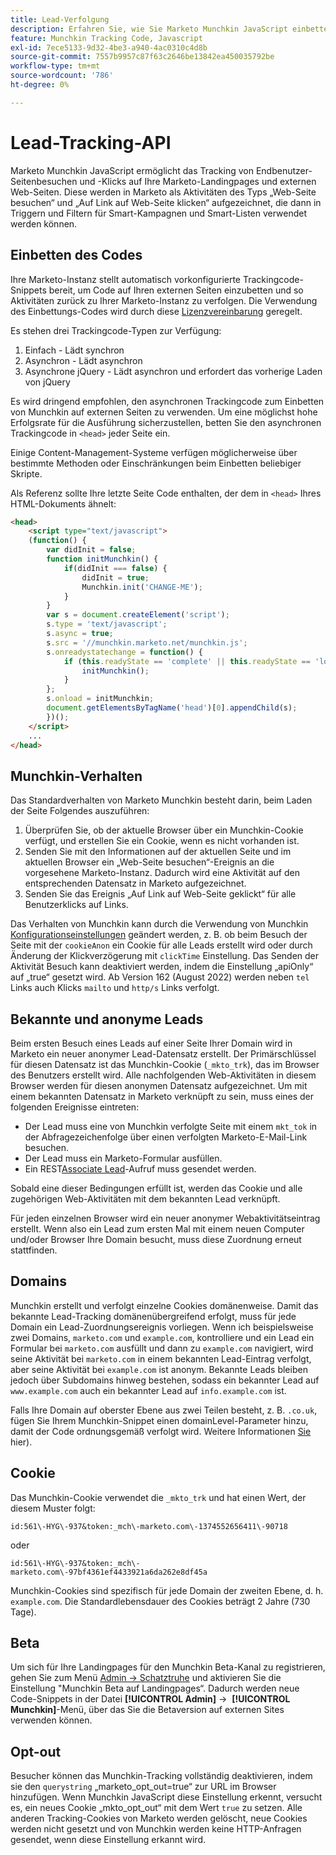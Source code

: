 ```yaml
---
title: Lead-Verfolgung
description: Erfahren Sie, wie Sie Marketo Munchkin JavaScript einbetten, Besuche und Klicks verfolgen, bekannte oder anonyme Leads, domänenübergreifende Cookies und das Opt-out für intelligente Kampagnen verwalten.
feature: Munchkin Tracking Code, Javascript
exl-id: 7ece5133-9d32-4be3-a940-4ac0310c4d8b
source-git-commit: 7557b9957c87f63c2646be13842ea450035792be
workflow-type: tm+mt
source-wordcount: '786'
ht-degree: 0%

---
```


# Lead-Tracking-API

Marketo Munchkin JavaScript ermöglicht das Tracking von Endbenutzer-Seitenbesuchen und -Klicks auf Ihre Marketo-Landingpages und externen Web-Seiten. Diese werden in Marketo als Aktivitäten des Typs „Web-Seite besuchen“ und „Auf Link auf Web-Seite klicken“ aufgezeichnet, die dann in Triggern und Filtern für Smart-Kampagnen und Smart-Listen verwendet werden können.

## Einbetten des Codes

Ihre Marketo-Instanz stellt automatisch vorkonfigurierte Trackingcode-Snippets bereit, um Code auf Ihren externen Seiten einzubetten und so Aktivitäten zurück zu Ihrer Marketo-Instanz zu verfolgen. Die Verwendung des Einbettungs-Codes wird durch diese [Lizenzvereinbarung](../munchkin-license.pdf) geregelt.

Es stehen drei Trackingcode-Typen zur Verfügung:

1. Einfach - Lädt synchron
1. Asynchron - Lädt asynchron
1. Asynchrone jQuery - Lädt asynchron und erfordert das vorherige Laden von jQuery

Es wird dringend empfohlen, den asynchronen Trackingcode zum Einbetten von Munchkin auf externen Seiten zu verwenden. Um eine möglichst hohe Erfolgsrate für die Ausführung sicherzustellen, betten Sie den asynchronen Trackingcode in `<head>` jeder Seite ein.

Einige Content-Management-Systeme verfügen möglicherweise über bestimmte Methoden oder Einschränkungen beim Einbetten beliebiger Skripte.

Als Referenz sollte Ihre letzte Seite Code enthalten, der dem in `<head>` Ihres HTML-Dokuments ähnelt:

```html
<head>
    <script type="text/javascript">
    (function() {
        var didInit = false;
        function initMunchkin() {
            if(didInit === false) {
                didInit = true;
                Munchkin.init('CHANGE-ME');
            }
        }
        var s = document.createElement('script');
        s.type = 'text/javascript';
        s.async = true;
        s.src = '//munchkin.marketo.net/munchkin.js';
        s.onreadystatechange = function() {
            if (this.readyState == 'complete' || this.readyState == 'loaded') {
                initMunchkin();
            }
        };
        s.onload = initMunchkin;
        document.getElementsByTagName('head')[0].appendChild(s);
        })();
    </script>
    ...
</head>
```

## Munchkin-Verhalten

Das Standardverhalten von Marketo Munchkin besteht darin, beim Laden der Seite Folgendes auszuführen:

1. Überprüfen Sie, ob der aktuelle Browser über ein Munchkin-Cookie verfügt, und erstellen Sie ein Cookie, wenn es nicht vorhanden ist.
1. Senden Sie mit den Informationen auf der aktuellen Seite und im aktuellen Browser ein „Web-Seite besuchen“-Ereignis an die vorgesehene Marketo-Instanz. Dadurch wird eine Aktivität auf den entsprechenden Datensatz in Marketo aufgezeichnet.
1. Senden Sie das Ereignis „Auf Link auf Web-Seite geklickt“ für alle Benutzerklicks auf Links.

Das Verhalten von Munchkin kann durch die Verwendung von Munchkin [Konfigurationseinstellungen](configuration.md) geändert werden, z. B. ob beim Besuch der Seite mit der `cookieAnon` ein Cookie für alle Leads erstellt wird oder durch Änderung der Klickverzögerung mit `clickTime` Einstellung. Das Senden der Aktivität Besuch kann deaktiviert werden, indem die Einstellung „apiOnly“ auf „true“ gesetzt wird. Ab Version 162 (August 2022) werden neben `tel` Links auch Klicks `mailto` und `http/s` Links verfolgt.

## Bekannte und anonyme Leads

Beim ersten Besuch eines Leads auf einer Seite Ihrer Domain wird in Marketo ein neuer anonymer Lead-Datensatz erstellt. Der Primärschlüssel für diesen Datensatz ist das Munchkin-Cookie (`_mkto_trk`), das im Browser des Benutzers erstellt wird. Alle nachfolgenden Web-Aktivitäten in diesem Browser werden für diesen anonymen Datensatz aufgezeichnet. Um mit einem bekannten Datensatz in Marketo verknüpft zu sein, muss eines der folgenden Ereignisse eintreten:

- Der Lead muss eine von Munchkin verfolgte Seite mit einem `mkt_tok` in der Abfragezeichenfolge über einen verfolgten Marketo-E-Mail-Link besuchen.
- Der Lead muss ein Marketo-Formular ausfüllen.
- Ein REST[Associate Lead](https://developer.adobe.com/marketo-apis/api/mapi/#tag/Leads/operation/associateLeadUsingPOST)-Aufruf muss gesendet werden.

Sobald eine dieser Bedingungen erfüllt ist, werden das Cookie und alle zugehörigen Web-Aktivitäten mit dem bekannten Lead verknüpft.

Für jeden einzelnen Browser wird ein neuer anonymer Webaktivitätseintrag erstellt. Wenn also ein Lead zum ersten Mal mit einem neuen Computer und/oder Browser Ihre Domain besucht, muss diese Zuordnung erneut stattfinden.

## Domains

Munchkin erstellt und verfolgt einzelne Cookies domänenweise. Damit das bekannte Lead-Tracking domänenübergreifend erfolgt, muss für jede Domain ein Lead-Zuordnungsereignis vorliegen. Wenn ich beispielsweise zwei Domains, `marketo.com` und `example.com`, kontrolliere und ein Lead ein Formular bei `marketo.com` ausfüllt und dann zu `example.com` navigiert, wird seine Aktivität bei `marketo.com` in einem bekannten Lead-Eintrag verfolgt, aber seine Aktivität bei `example.com` ist anonym. Bekannte Leads bleiben jedoch über Subdomains hinweg bestehen, sodass ein bekannter Lead auf `www.example.com` auch ein bekannter Lead auf `info.example.com` ist.

Falls Ihre Domain auf oberster Ebene aus zwei Teilen besteht, z. B. `.co.uk`, fügen Sie Ihrem Munchkin-Snippet einen domainLevel-Parameter hinzu, damit der Code ordnungsgemäß verfolgt wird. Weitere Informationen [ Sie ](configuration.md#domainlevel)hier).

## Cookie

Das Munchkin-Cookie verwendet die `_mkto_trk` und hat einen Wert, der diesem Muster folgt:

`id:561\-HYG\-937&token:_mch\-marketo.com\-1374552656411\-90718`

oder

`id:561\-HYG\-937&token:_mch\-marketo.com\-97bf4361ef4433921a6da262e8df45a`

Munchkin-Cookies sind spezifisch für jede Domain der zweiten Ebene, d. h. `example.com`. Die Standardlebensdauer des Cookies beträgt 2 Jahre (730 Tage).

## Beta

Um sich für Ihre Landingpages für den Munchkin Beta-Kanal zu registrieren, gehen Sie zum Menü [Admin -> Schatztruhe](https://experienceleague.adobe.com/de/docs/marketo/using/product-docs/administration/settings/enable-or-disable-treasure-chest-features) und aktivieren Sie die Einstellung &quot;Munchkin Beta auf Landingpages“. Dadurch werden neue Code-Snippets in der Datei **[!UICONTROL Admin]** ->  **[!UICONTROL Munchkin]**-Menü, über das Sie die Betaversion auf externen Sites verwenden können.

## Opt-out

Besucher können das Munchkin-Tracking vollständig deaktivieren, indem sie den `querystring` „marketo_opt_out=true“ zur URL im Browser hinzufügen. Wenn Munchkin JavaScript diese Einstellung erkennt, versucht es, ein neues Cookie „mkto_opt_out“ mit dem Wert `true` zu setzen. Alle anderen Tracking-Cookies von Marketo werden gelöscht, neue Cookies werden nicht gesetzt und von Munchkin werden keine HTTP-Anfragen gesendet, wenn diese Einstellung erkannt wird.
